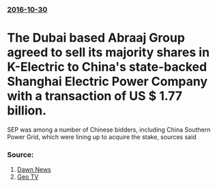### [2016-10-30](/news/2016/10/30/index.md)

# The Dubai based Abraaj Group agreed to sell its majority shares in K-Electric to China's state-backed Shanghai Electric Power Company with a transaction of US $ 1.77 billion. 

SEP was among a number of Chinese bidders, including China Southern Power Grid, which were lining up to acquire the stake, sources said


### Source:

1. [Dawn News](http://www.dawn.com/news/1293227)
2. [Geo TV](https://www.geo.tv/latest/119243-Abraaj-to-sell-K-Electric-stake-to-Shanghai-Electric-for-18-bln)
